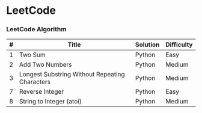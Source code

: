 # LeetCode

### LeetCode Algorithm

| #  | Title  | Solution | Difficulty |
| -- | ------ | -------- | ---------- |
| 1 | Two Sum | Python  | Easy |
| 2 | Add Two Numbers | Python  | Medium |
| 3 | Longest Substring Without Repeating Characters | Python | Medium |
| 7 | Reverse Integer | Python | Easy |
| 8 | String to Integer (atoi) | Python | Medium |
